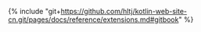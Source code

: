 {% include "git+https://github.com/hltj/kotlin-web-site-cn.git/pages/docs/reference/extensions.md#gitbook" %}
